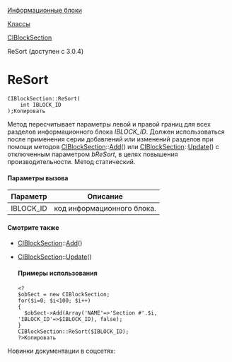 [Информационные блоки](/api_help/iblock/index.php)

[Классы](/api_help/iblock/classes/index.php)

[CIBlockSection](/api_help/iblock/classes/ciblocksection/index.php)

ReSort (доступен с 3.0.4)

ReSort
======

```
CIBlockSection::ReSort(
	int IBLOCK_ID
);Копировать
```

Метод пересчитывает параметры левой и правой границ для всех разделов информационного блока *IBLOCK\_ID*. Должен использоваться после применения серии добавлений или изменений разделов при помощи методов [CIBlockSection](/api_help/iblock/classes/ciblocksection/index.php)::[Add](/api_help/iblock/classes/ciblocksection/add.php)() или [CIBlockSection](/api_help/iblock/classes/ciblocksection/index.php)::[Update](/api_help/iblock/classes/ciblocksection/update.php)() c отключенным параметром *bReSort*, в целях повышения производительности. Метод статический.

#### Параметры вызова

| Параметр | Описание |
| --- | --- |
| IBLOCK\_ID | код информационного блока. |

#### Смотрите также

- [CIBlockSection](/api_help/iblock/classes/ciblocksection/index.php)::[Add](/api_help/iblock/classes/ciblocksection/add.php)()
- [CIBlockSection](/api_help/iblock/classes/ciblocksection/index.php)::[Update](/api_help/iblock/classes/ciblocksection/update.php)()

  #### Примеры использования

  ```
  <?
  $obSect = new CIBlockSection;
  for($i=0; $i<100; $i++)
  {
  	$obSect->Add(Array('NAME'=>'Section #'.$i, 'IBLOCK_ID'=>$IBLOCK_ID), false);
  }
  CIBlockSection::ReSort($IBLOCK_ID);
  ?>Копировать
  ```

Новинки документации в соцсетях: